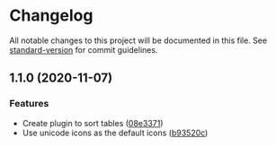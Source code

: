 # Changelog

All notable changes to this project will be documented in this file. See [standard-version](https://github.com/conventional-changelog/standard-version) for commit guidelines.

## 1.1.0 (2020-11-07)


### Features

* Create plugin to sort tables ([08e3371](https://github.com/armaaar/sortable-tables/commit/08e337129c7916731ada198ce4a4e0d64218d261))
* Use unicode icons as the default icons ([b93520c](https://github.com/armaaar/sortable-tables/commit/b93520c56d7a03d3d7140e6f3d3f85c63155edc4))

